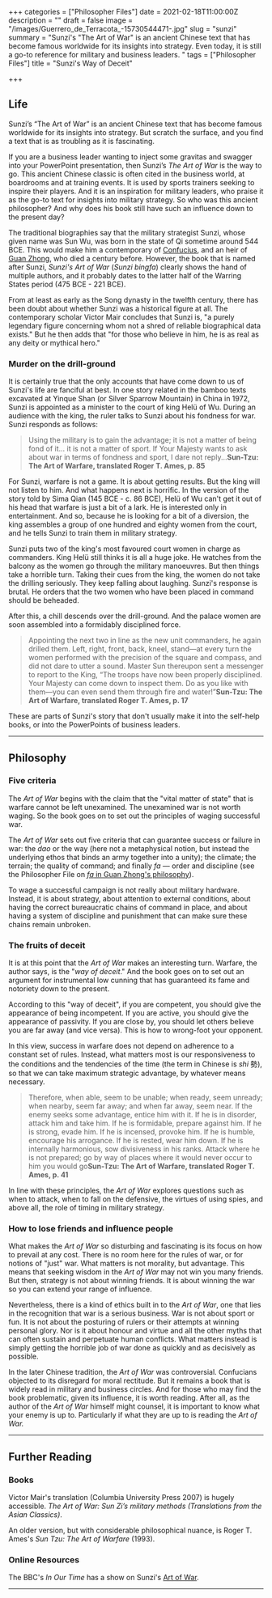 +++
categories = ["Philosopher Files"]
date = 2021-02-18T11:00:00Z
description = ""
draft = false
image = "/images/Guerrero_de_Terracota_-15730544471-.jpg"
slug = "sunzi"
summary = "Sunzi's \"The Art of War\" is an ancient Chinese text that has become famous worldwide for its insights into strategy. Even today, it is still a go-to reference for military and business leaders. "
tags = ["Philosopher Files"]
title = "Sunzi's Way of Deceit"

+++


## **Life**

Sunzi’s “The Art of War” is an ancient Chinese text that has become famous worldwide for its insights into strategy. But scratch the surface, and you find a text that is as troubling as it is fascinating.

If you are a business leader wanting to inject some gravitas and swagger into your PowerPoint presentation, then Sunzi’s _The Art of War_ is the way to go. This ancient Chinese classic is often cited in the business world, at boardrooms and at training events. It is used by sports trainers seeking to inspire their players. And it is an inspiration for military leaders, who praise it as the go-to text for insights into military strategy. So who was this ancient philosopher? And why does his book still have such an influence down to the present day?

The traditional biographies say that the military strategist Sunzi, whose given name was Sun Wu, was born in the state of Qi sometime around 544 BCE. This would make him a contemporary of [Confucius](/confucius), and an heir of [Guan Zhong](/guan-zhong), who died a century before. However, the book that is named after Sunzi, _Sunzi's Art of War_ (_Sunzi bingfa_) clearly shows the hand of multiple authors, and it probably dates to the latter half of the Warring States period (475 BCE - 221 BCE).

From at least as early as the Song dynasty in the twelfth century, there has been doubt about whether Sunzi was a historical figure at all. The contemporary scholar Victor Mair concludes that Sunzi is, "a purely legendary figure concerning whom not a shred of reliable biographical data exists." But he then adds that "for those who believe in him, he is as real as any deity or mythical hero."

### Murder on the drill-ground

It is certainly true that the only accounts that have come down to us of Sunzi's life are fanciful at best. In one story related in the bamboo texts excavated at  Yinque Shan (or Silver Sparrow Mountain) in China in 1972, Sunzi is appointed as a minister to the court of king Helü of Wu. During an audience with the king, the ruler talks to Sunzi about his fondness for war. Sunzi responds as follows:

> Using the military is to gain the advantage; it is not a matter of being fond of it... it is not a matter of sport. If Your Majesty wants to ask about war in terms of fondness and sport, I dare not reply...**Sun-Tzu: The Art of Warfare, translated Roger T. Ames, p. 85**

For Sunzi, warfare is not a game. It is about getting results. But the king will not listen to him. And what happens next is horrific. In the version of the story told by Sima Qian (145 BCE - c. 86 BCE), Helü of Wu can't get it out of his head that warfare is just a bit of a lark. He is interested only in entertainment. And so, because he is looking for a bit of a diversion, the king assembles a group of one hundred and eighty women from the court, and he tells Sunzi to train them in military strategy.

Sunzi puts two of the king's most favoured court women in charge as commanders. King Helü still thinks it is all a huge joke. He watches from the balcony as the women go through the military manoeuvres. But then things take a horrible turn. Taking their cues from the king, the women do not take the drilling seriously. They keep falling about laughing. Sunzi's response is brutal. He orders that the two women who have been placed in command should be beheaded.

After this, a chill descends over the drill-ground. And the palace women are soon assembled into a formidably disciplined force.

> Appointing the next two in line as the new unit commanders, he again drilled them. Left, right, front, back, kneel, stand—at every turn the women performed with the precision of the square and compass, and did not dare to utter a sound. Master Sun thereupon sent a messenger to report to the King, “The troops have now been properly disciplined. Your Majesty can come down to inspect them. Do as you like with them—you can even send them through fire and water!”**Sun-Tzu: The Art of Warfare, translated Roger T. Ames, p. 17**

These are parts of Sunzi's story that don't usually make it into the self-help books, or into the PowerPoints of business leaders.

---

## **Philosophy**

### Five criteria

The _Art of War_ begins with the claim that the "vital matter of state" that is warfare cannot be left unexamined. The unexamined war is not worth waging.  So the book goes on to set out the principles of waging successful war.

The _Art of War_ sets out five criteria that can guarantee success or failure in war: the _dao_ or the way (here not a metaphysical notion, but instead the underlying ethos that binds an army together into a unity); the climate; the terrain; the quality of command; and finally _fa_ — order and discipline (see the Philosopher File on [_fa_ in Guan Zhong's philosophy](/guan-zhong)).

To wage a successful campaign is not really about military hardware. Instead, it is about strategy, about attention to external conditions, about having the correct bureaucratic chains of command in place, and about having a system of discipline and punishment that can make sure these chains remain unbroken.

### The fruits of deceit

It is at this point that the _Art of War_ makes an interesting turn. Warfare, the author says, is the "_way of deceit_." And the book goes on to set out an argument for instrumental low cunning that has guaranteed its fame and notoriety down to the present.

According to this "way of deceit", if you are competent, you should give the appearance of being incompetent. If you are active, you should give the appearance of passivity. If you are close by, you should let others believe you are far away (and vice versa). This is how to wrong-foot your opponent.

In this view, success in warfare does not depend on adherence to a constant set of rules. Instead, what matters most is our responsiveness to the conditions and the tendencies of the time (the term in Chinese is _shi_ 勢), so that we can take maximum strategic advantage, by whatever means necessary.

> Therefore, when able, seem to be unable; when ready, seem unready; when nearby, seem far away; and when far away, seem near. If the enemy seeks some advantage, entice him with it. If he is in disorder, attack him and take him. If he is formidable, prepare against him. If he is strong, evade him. If he is incensed, provoke him. If he is humble, encourage his arrogance. If he is rested, wear him down. If he is internally harmonious, sow divisiveness in his ranks. Attack where he is not prepared; go by way of places where it would never occur to him you would go**Sun-Tzu: The Art of Warfare, translated Roger T. Ames, p. 41**

In line with these principles, the _Art of War_ explores questions such as when to attack, when to fall on the defensive, the virtues of using spies, and above all, the role of timing in military strategy.

### How to lose friends and influence people

What makes the _Art of War_ so disturbing and fascinating is its focus on how to prevail at any cost. There is no room here for the rules of war, or for notions of "just" war. What matters is not morality, but advantage. This means that seeking wisdom in the _Art of War_ may not win you many friends. But then, strategy is not about winning friends. It is about winning the war so you can extend your range of influence.

Nevertheless, there is a kind of ethics built in to the _Art of War_, one that lies in the recognition that war is a serious business. War is not about sport or fun. It is not about the posturing of rulers or their attempts at winning personal glory. Nor is it about honour and virtue and all the other myths that can often sustain and perpetuate human conflicts. What matters instead is simply getting the horrible job of war done as quickly and as decisively as possible.

In the later Chinese tradition, the _Art of War_ was controversial. Confucians objected to its disregard for moral rectitude. But it remains a book that is widely read in military and business circles. And for those who may find the book problematic, given its influence, it is worth reading. After all, as the author of the _Art of War_ himself might counsel, it is important to know what your enemy is up to. Particularly if what they are up to is reading the _Art of War._

---

## **Further Reading**

### **Books**

Victor Mair's translation (Columbia University Press 2007) is hugely accessible. _The Art of War: Sun Zi’s military methods (Translations from the Asian Classics)_.

An older version, but with considerable philosophical nuance, is Roger T. Ames's _Sun Tzu: The Art of Warfare_ (1993).

### **Online Resources**

The BBC's _In Our Time_ has a show on Sunzi's [Art of War](https://www.bbc.co.uk/programmes/b09smh59).

---







